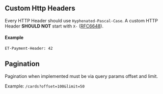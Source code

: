 ## Custom Http Headers

Every HTTP Header should use `Hyphenated-Pascal-Case`. A custom HTTP Header **SHOULD NOT** start with `X-` ([RFC6648](https://tools.ietf.org/html/rfc6648)).

#### Example

```
ET-Payment-Header: 42
```


## Pagination

Pagination when implemented must be via query params offset and limit.

Example: `/cards?offset=100&limit=50`
